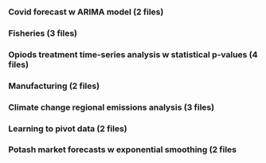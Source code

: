 ### Covid forecast w ARIMA model (2 files)
### Fisheries (3 files)
### Opiods treatment time-series analysis w statistical p-values (4 files)
### Manufacturing (2 files)
### Climate change regional emissions analysis (3 files)
### Learning to pivot data (2 files)
### Potash market forecasts w exponential smoothing (2 files
